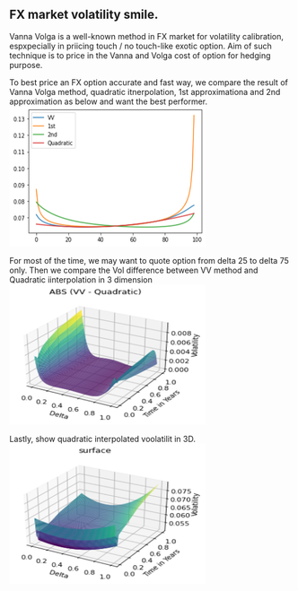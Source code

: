 ## FX market volatility smile.  
Vanna Volga is a well-known method in FX market for volatility calibration, espxpecially in priicing touch / no touch-like exotic option. Aim of such technique is to price in the Vanna and Volga cost of option for hedging purpose.  

To best price an FX option accurate and fast way, we compare the result of Vanna Volga method, quadratic itnerpolation, 1st approximationa and 2nd approximation as below and want the best performer.
<img src="https://github.com/khorwei01/reinforcement/blob/master/image/ON_USDJPY_VV_compare.png" width="350" height="250">

For most of the time, we may want to quote option from delta 25 to delta 75 only. Then we compare the Vol difference between VV method and Quadratic iinterpolation in 3 dimension
<img src="https://github.com/khorwei01/reinforcement/blob/master/image/Diff_VV_Quad_3D.png" width="350" height="250">

Lastly, show quadratic interpolated voolatilit in 3D.
<img src="https://github.com/khorwei01/reinforcement/blob/master/image/quadratic_FX_3D.png" width="350" height="250">
